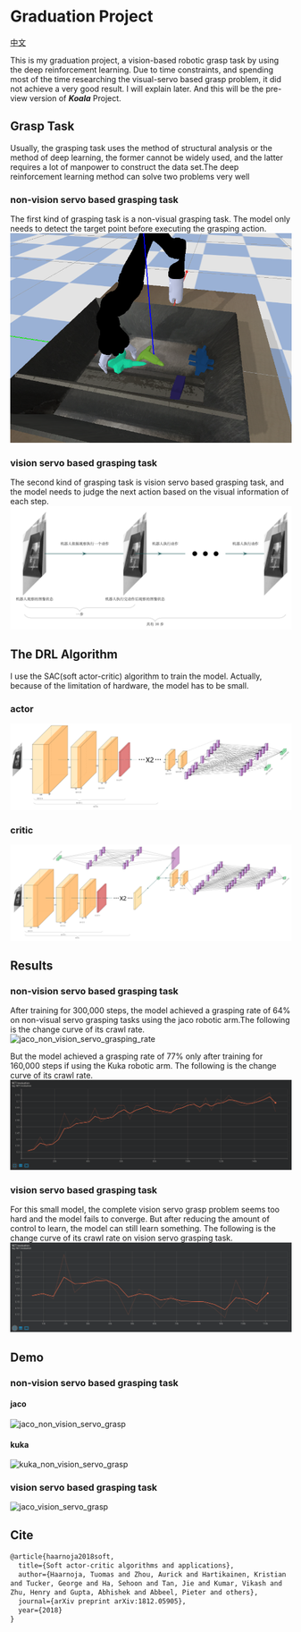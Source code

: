 # Graduation Project

[中文](./README-ZH.md)

This is my graduation project, a vision-based robotic grasp task by using the deep reinforcement learning.
Due to time constraints, and spending most of the time researching the visual-servo based grasp problem, it did not achieve a very good result. I will explain later. And this will be the pre-view version of ***Koala*** Project.

## Grasp Task
Usually, the grasping task uses the method of structural analysis or the method of deep learning, the former cannot be widely used, and the latter requires a lot of manpower to construct the data set.The deep reinforcement learning method can solve two problems very well

### non-vision servo based grasping task
The first kind of grasping task is a non-visual grasping task. The model only needs to detect the target point before executing the grasping action.
![non-vision_servo_based_grasp_task](./docs/pictures/non-vision_servo_based_grasp_task.png)

### vision servo based grasping task
The second kind of grasping task is vision servo based grasping task, and the model needs to judge the next action based on the visual information of each step.
![vision_servo_based_grasp_task](./docs/pictures/vision_servo_based_grasp_task.png)

## The DRL Algorithm
I use the SAC(soft actor-critic) algorithm to train the model. Actually, because of the limitation of hardware, the model has to be small. 
### actor
![actor](./docs/pictures/SAC_Actor.png)
### critic
![critic](./docs/pictures/SAC_Critic.png)

## Results
### non-vision servo based grasping task

After training for 300,000 steps, the model achieved a grasping rate of 64% on non-visual servo grasping tasks using the jaco robotic arm.The following is the change curve of its crawl rate.
![jaco_non_vision_servo_grasping_rate](./docs/picturess/jaco_non_vision_servo_grasping_rate.png)

But the model achieved a grasping rate of 77% only after training for 160,000 steps if using the Kuka robotic arm. The following is the change curve of its crawl rate.
![kuka_non_vision_servo_grasping_rate](./docs/pictures/kuka_non_vision_servo_grasping_rate.png)

### vision servo based grasping task

For this small model, the complete vision servo grasp problem seems too hard and the model fails to converge. But after reducing the amount of control to learn, the model can still learn something. The following is the change curve of its crawl rate on vision servo grasping task.
![jaco_half_vision_servo_grasping_rate](./docs/pictures/jaco_half_vision_servo_grasping_rate.png)

## Demo
### non-vision servo based grasping task
#### jaco
![jaco_non_vision_servo_grasp](./docs/pictures/jaco_non_vision_servo_grasp.gif)

#### kuka
![kuka_non_vision_servo_grasp](./docs/pictures/kuka_non_vision_servo_grasp.gif)

### vision servo based grasping task
![jaco_vision_servo_grasp](./docs/pictures/jaco_half_vision_servo_grasp.gif)


## Cite
```
@article{haarnoja2018soft,
  title={Soft actor-critic algorithms and applications},
  author={Haarnoja, Tuomas and Zhou, Aurick and Hartikainen, Kristian and Tucker, George and Ha, Sehoon and Tan, Jie and Kumar, Vikash and Zhu, Henry and Gupta, Abhishek and Abbeel, Pieter and others},
  journal={arXiv preprint arXiv:1812.05905},
  year={2018}
}
```